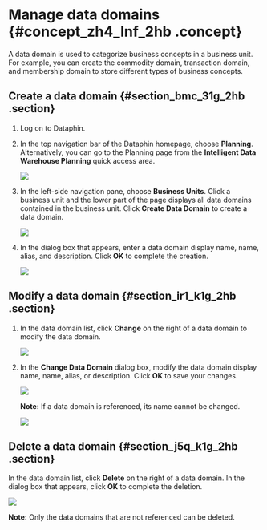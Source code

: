 # Manage data domains {#concept_zh4_lnf_2hb .concept}

A data domain is used to categorize business concepts in a business unit. For example, you can create the commodity domain, transaction domain, and membership domain to store different types of business concepts.

## Create a data domain {#section_bmc_31g_2hb .section}

1.  Log on to Dataphin.
2.  In the top navigation bar of the Dataphin homepage, choose **Planning**. Alternatively, you can go to the Planning page from the **Intelligent Data Warehouse Planning** quick access area.

    ![](http://static-aliyun-doc.oss-cn-hangzhou.aliyuncs.com/assets/img/148397/156171376441387_en-US.png)

3.  In the left-side navigation pane, choose **Business Units**. Click a business unit and the lower part of the page displays all data domains contained in the business unit. Click **Create Data Domain** to create a data domain.

    ![](http://static-aliyun-doc.oss-cn-hangzhou.aliyuncs.com/assets/img/148399/156171376441399_en-US.png)

4.  In the dialog box that appears, enter a data domain display name, name, alias, and description. Click **OK** to complete the creation.

    ![](http://static-aliyun-doc.oss-cn-hangzhou.aliyuncs.com/assets/img/148399/156171376441400_en-US.png)


## Modify a data domain {#section_ir1_k1g_2hb .section}

1.  In the data domain list, click **Change** on the right of a data domain to modify the data domain.

    ![](http://static-aliyun-doc.oss-cn-hangzhou.aliyuncs.com/assets/img/148399/156171376541407_en-US.png)

2.  In the **Change Data Domain** dialog box, modify the data domain display name, name, alias, or description. Click **OK** to save your changes.

    ![](http://static-aliyun-doc.oss-cn-hangzhou.aliyuncs.com/assets/img/148399/156171376541408_en-US.png)

    **Note:** If a data domain is referenced, its name cannot be changed.

    ![](http://static-aliyun-doc.oss-cn-hangzhou.aliyuncs.com/assets/img/148399/156171376541411_en-US.png)


## Delete a data domain {#section_j5q_k1g_2hb .section}

In the data domain list, click **Delete** on the right of a data domain. In the dialog box that appears, click **OK** to complete the deletion.

![](http://static-aliyun-doc.oss-cn-hangzhou.aliyuncs.com/assets/img/148399/156171376541412_en-US.png)

**Note:** Only the data domains that are not referenced can be deleted.

